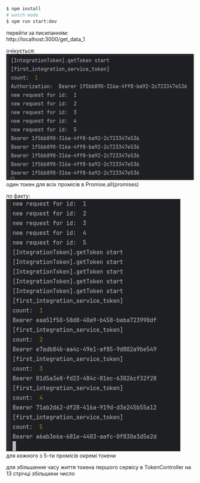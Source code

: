 
```bash
$ npm install
# watch mode
$ npm run start:dev
```

перейти за писиланням:</br>
http://localhost:3000/get_data_1</br>

 очікується:</br>
![img.png](img.png)</br>
один токен для всіх промісів в Promise.all(promises)</br>

по факту:</br>
![img_1.png](img_1.png)</br>
для кожного з 5-ти промісів окремі токени</br>

для збільшення часу життя токена першого сервісу в TokenController на 13 стрічці збільшини число</br>
